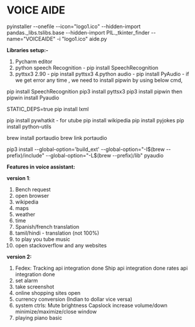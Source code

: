 # VOICE AIDE


pyinstaller --onefile --icon="logo1.ico" --hidden-import pandas._libs.tslibs.base --hidden-import PIL._tkinter_finder --name="VOICEAIDE" -i "logo1.ico" aide.py

**Libraries setup:-**
1. Pycharm editor
2. python speech Recognition - pip install SpeechRecognition
3. pyttsx3 2.90 - pip install pyttsx3
4.python audio - pip install PyAudio - if we get error any time , we need to install pipwin by using below cmd,

pip install SpeechRecognition
pip3 install pyttsx3
pip3 install pipwin
then pipwin install Pyaudio

STATIC_DEPS=true pip install lxml

pip install pywhatkit - for utube
pip install wikipedia
pip install pyjokes
pip install python-utils

brew install portaudio
brew link portaudio	

pip3 install --global-option='build_ext' --global-option="-I$(brew --prefix)/include" --global-option="-L$(brew --prefix)/lib" pyaudio


**Features in voice assistant:**

**version 1**:
1. Bench request
2. open browser
3. wikipedia
4. maps
5. weather
6. time
7. Spanish/french translation
8. tamil/hindi - translation (not 100%)
9. to play you tube music
10. open stackoverflow and any websites 

**version 2:**
1. Fedex:
	Tracking api integration done
	Ship api integration done
	rates api integration done
2. set alarm 
3. take screenshot
4. online shopping sites open
5. currency conversion (Indian to dollar vice versa)
7. system ctrls:
	Mute
	brightness
	Capslock
	increase volume/down
	minimize/maximize/close window
8. playing piano basic
